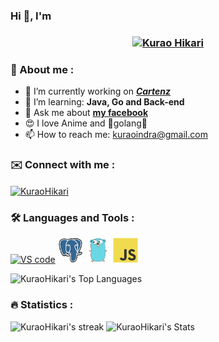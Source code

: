 ### Hi 👋, I'm

<h3 align="center"><a href="https://github.com/KuraoHikari">
   <img alt="Kurao Hikari" src="https://readme-typing-svg.herokuapp.com/?lines=Kurao+Hikari;Go+Back-end+developer&font=Fira%20Code&width=440&height=45&color=68C3D4&vCenter=true&size=21"></a>
</h3>

<h3>🔎 About me :</h3>

- 🔭 I’m currently working on **_[Cartenz](https://cartenz.co.id)_**
- 🌱 I’m learning: **Java, Go and Back-end**
- 💬 Ask me about **[my facebook](https://www.facebook.com/thewa.indra.1)**
- 😍 I love Anime and 💙golang💙
- 📫 How to reach me: kuraoindra@gmail.com

<h3>✉️ Connect with me :</h3>
<p>
   <a href="https://t.me/KuraoHikari" ><img align="center" src="https://img.icons8.com/color/48/000000/telegram-app--v4.png" alt="KuraoHikari" height="40" width="40"/></a>
<!--    <a href="https://vk.com/hud0shnik" ><img align="center" src="https://img.icons8.com/color/48/000000/vk-circled.png" alt="hud0shnik" height="40" width="40"/></a> 
</p> -->

<h3>🛠 Languages and Tools :</h3>
<p>
   <!-- Vs Code -->
   <a href="https://github.com/KuraoHikari?tab=repositories" >
   <img src="https://img.icons8.com/fluent/48/000000/visual-studio-code-2019.png" alt="VS code" width="40" height="40"/></a>
  
   <!-- Postgresql -->
   <a href="https://github.com/KuraoHikari/go-fiber" >
   <img src="https://raw.githubusercontent.com/devicons/devicon/master/icons/postgresql/postgresql-original.svg" alt="Postgresql" width="40" height="40"/></a>
   <!-- Golang -->
   <a href="https://github.com/KuraoHikari/go-fiber" > 
   <img src="https://raw.githubusercontent.com/devicons/devicon/master/icons/go/go-original.svg" alt="Golang" width="40" height="40"/></a>

   <!-- JavaScript -->
   <a href="https://github.com/KuraoHikari/blog-app-react-mysql" > 
   <img src="https://raw.githubusercontent.com/devicons/devicon/master/icons/javascript/javascript-original.svg" alt="Javascript" width="40" height="40"/></a>
   
</p>

<img alt="KuraoHikari's Top Languages" src="http://github-readme-stats-kuraohikari.vercel.app/api/top-langs?username=KuraoHikari&langs_count=4&layout=compact&theme=react&bg_color=1F222E&title_color=68C3D4&icon_color=F8D866&border_color=1F222E&hide=CSS,Java,HTML,Ruby%2B%2B,Ren'Py" height="198px"/>

<h3>🔥 Statistics :</h3>
<img alt="KuraoHikari's streak" src="http://github-readme-streak-stats-n2yyhue1v-kuraohikari.vercel.app/?username=KuraoHikari&theme=monokai&hide_border=true&date_format=j%20M%5B%20Y%5D&background=1F222E&stroke=FFFFFF&currStreakLabel=FFE8D1&sideLabels=FFE8D1&ring=68C3D4&fire=568EA3&currStreakNum=FFFFFF&sideNums=68C3D4"/>
<!-- <img alt="Achievements" src="https://github-profile-trophy.vercel.app/?username=hud0shnik&theme=nord&title=MultiLanguage,Commits,Followers,Stars&no-frame=true&margin-w=18"/> -->
<img alt="KuraoHikari's Stats" src="http://github-readme-stats-kuraohikari.vercel.app/api/?username=KuraoHikari&show_icons=true&include_all_commits=true&count_private=true&theme=react&hide_border=true&bg_color=1F222E&title_color=68C3D4&icon_color=FFE8D1&hide_title=true&hide=contribs"/>

<!--START_SECTION:activity-->
